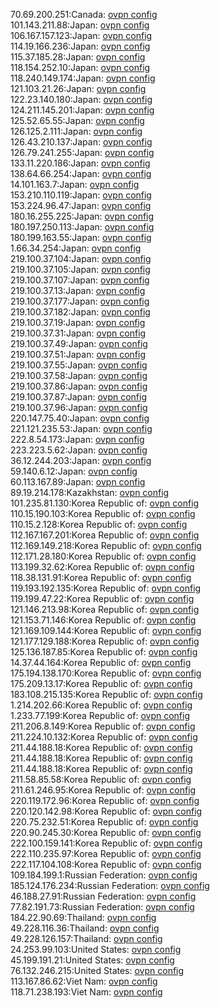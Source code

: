 70.69.200.251:Canada: [ovpn config](vpn/70_69_200_251.ovpn)  
101.143.211.88:Japan: [ovpn config](vpn/101_143_211_88.ovpn)  
106.167.157.123:Japan: [ovpn config](vpn/106_167_157_123.ovpn)  
114.19.166.236:Japan: [ovpn config](vpn/114_19_166_236.ovpn)  
115.37.185.28:Japan: [ovpn config](vpn/115_37_185_28.ovpn)  
118.154.252.10:Japan: [ovpn config](vpn/118_154_252_10.ovpn)  
118.240.149.174:Japan: [ovpn config](vpn/118_240_149_174.ovpn)  
121.103.21.26:Japan: [ovpn config](vpn/121_103_21_26.ovpn)  
122.23.140.180:Japan: [ovpn config](vpn/122_23_140_180.ovpn)  
124.211.145.201:Japan: [ovpn config](vpn/124_211_145_201.ovpn)  
125.52.65.55:Japan: [ovpn config](vpn/125_52_65_55.ovpn)  
126.125.2.111:Japan: [ovpn config](vpn/126_125_2_111.ovpn)  
126.43.210.137:Japan: [ovpn config](vpn/126_43_210_137.ovpn)  
126.79.241.255:Japan: [ovpn config](vpn/126_79_241_255.ovpn)  
133.11.220.186:Japan: [ovpn config](vpn/133_11_220_186.ovpn)  
138.64.66.254:Japan: [ovpn config](vpn/138_64_66_254.ovpn)  
14.101.163.7:Japan: [ovpn config](vpn/14_101_163_7.ovpn)  
153.210.110.119:Japan: [ovpn config](vpn/153_210_110_119.ovpn)  
153.224.96.47:Japan: [ovpn config](vpn/153_224_96_47.ovpn)  
180.16.255.225:Japan: [ovpn config](vpn/180_16_255_225.ovpn)  
180.197.250.113:Japan: [ovpn config](vpn/180_197_250_113.ovpn)  
180.199.163.55:Japan: [ovpn config](vpn/180_199_163_55.ovpn)  
1.66.34.254:Japan: [ovpn config](vpn/1_66_34_254.ovpn)  
219.100.37.104:Japan: [ovpn config](vpn/219_100_37_104.ovpn)  
219.100.37.105:Japan: [ovpn config](vpn/219_100_37_105.ovpn)  
219.100.37.107:Japan: [ovpn config](vpn/219_100_37_107.ovpn)  
219.100.37.13:Japan: [ovpn config](vpn/219_100_37_13.ovpn)  
219.100.37.177:Japan: [ovpn config](vpn/219_100_37_177.ovpn)  
219.100.37.182:Japan: [ovpn config](vpn/219_100_37_182.ovpn)  
219.100.37.19:Japan: [ovpn config](vpn/219_100_37_19.ovpn)  
219.100.37.31:Japan: [ovpn config](vpn/219_100_37_31.ovpn)  
219.100.37.49:Japan: [ovpn config](vpn/219_100_37_49.ovpn)  
219.100.37.51:Japan: [ovpn config](vpn/219_100_37_51.ovpn)  
219.100.37.55:Japan: [ovpn config](vpn/219_100_37_55.ovpn)  
219.100.37.58:Japan: [ovpn config](vpn/219_100_37_58.ovpn)  
219.100.37.86:Japan: [ovpn config](vpn/219_100_37_86.ovpn)  
219.100.37.87:Japan: [ovpn config](vpn/219_100_37_87.ovpn)  
219.100.37.96:Japan: [ovpn config](vpn/219_100_37_96.ovpn)  
220.147.75.40:Japan: [ovpn config](vpn/220_147_75_40.ovpn)  
221.121.235.53:Japan: [ovpn config](vpn/221_121_235_53.ovpn)  
222.8.54.173:Japan: [ovpn config](vpn/222_8_54_173.ovpn)  
223.223.5.62:Japan: [ovpn config](vpn/223_223_5_62.ovpn)  
36.12.244.203:Japan: [ovpn config](vpn/36_12_244_203.ovpn)  
59.140.6.12:Japan: [ovpn config](vpn/59_140_6_12.ovpn)  
60.113.167.89:Japan: [ovpn config](vpn/60_113_167_89.ovpn)  
89.19.214.178:Kazakhstan: [ovpn config](vpn/89_19_214_178.ovpn)  
101.235.81.130:Korea Republic of: [ovpn config](vpn/101_235_81_130.ovpn)  
110.15.190.103:Korea Republic of: [ovpn config](vpn/110_15_190_103.ovpn)  
110.15.2.128:Korea Republic of: [ovpn config](vpn/110_15_2_128.ovpn)  
112.167.167.201:Korea Republic of: [ovpn config](vpn/112_167_167_201.ovpn)  
112.169.149.218:Korea Republic of: [ovpn config](vpn/112_169_149_218.ovpn)  
112.171.28.180:Korea Republic of: [ovpn config](vpn/112_171_28_180.ovpn)  
113.199.32.62:Korea Republic of: [ovpn config](vpn/113_199_32_62.ovpn)  
118.38.131.91:Korea Republic of: [ovpn config](vpn/118_38_131_91.ovpn)  
119.193.192.135:Korea Republic of: [ovpn config](vpn/119_193_192_135.ovpn)  
119.199.47.22:Korea Republic of: [ovpn config](vpn/119_199_47_22.ovpn)  
121.146.213.98:Korea Republic of: [ovpn config](vpn/121_146_213_98.ovpn)  
121.153.71.146:Korea Republic of: [ovpn config](vpn/121_153_71_146.ovpn)  
121.169.109.144:Korea Republic of: [ovpn config](vpn/121_169_109_144.ovpn)  
121.177.129.188:Korea Republic of: [ovpn config](vpn/121_177_129_188.ovpn)  
125.136.187.85:Korea Republic of: [ovpn config](vpn/125_136_187_85.ovpn)  
14.37.44.164:Korea Republic of: [ovpn config](vpn/14_37_44_164.ovpn)  
175.194.138.170:Korea Republic of: [ovpn config](vpn/175_194_138_170.ovpn)  
175.209.13.17:Korea Republic of: [ovpn config](vpn/175_209_13_17.ovpn)  
183.108.215.135:Korea Republic of: [ovpn config](vpn/183_108_215_135.ovpn)  
1.214.202.66:Korea Republic of: [ovpn config](vpn/1_214_202_66.ovpn)  
1.233.77.199:Korea Republic of: [ovpn config](vpn/1_233_77_199.ovpn)  
211.206.8.149:Korea Republic of: [ovpn config](vpn/211_206_8_149.ovpn)  
211.224.10.132:Korea Republic of: [ovpn config](vpn/211_224_10_132.ovpn)  
211.44.188.18:Korea Republic of: [ovpn config](vpn/211_44_188_18.ovpn)  
211.44.188.18:Korea Republic of: [ovpn config](vpn/211_44_188_18.ovpn)  
211.44.188.18:Korea Republic of: [ovpn config](vpn/211_44_188_18.ovpn)  
211.58.85.58:Korea Republic of: [ovpn config](vpn/211_58_85_58.ovpn)  
211.61.246.95:Korea Republic of: [ovpn config](vpn/211_61_246_95.ovpn)  
220.119.172.96:Korea Republic of: [ovpn config](vpn/220_119_172_96.ovpn)  
220.120.142.98:Korea Republic of: [ovpn config](vpn/220_120_142_98.ovpn)  
220.75.232.51:Korea Republic of: [ovpn config](vpn/220_75_232_51.ovpn)  
220.90.245.30:Korea Republic of: [ovpn config](vpn/220_90_245_30.ovpn)  
222.100.159.141:Korea Republic of: [ovpn config](vpn/222_100_159_141.ovpn)  
222.110.235.97:Korea Republic of: [ovpn config](vpn/222_110_235_97.ovpn)  
222.117.104.108:Korea Republic of: [ovpn config](vpn/222_117_104_108.ovpn)  
109.184.199.1:Russian Federation: [ovpn config](vpn/109_184_199_1.ovpn)  
185.124.176.234:Russian Federation: [ovpn config](vpn/185_124_176_234.ovpn)  
46.188.27.91:Russian Federation: [ovpn config](vpn/46_188_27_91.ovpn)  
77.82.191.73:Russian Federation: [ovpn config](vpn/77_82_191_73.ovpn)  
184.22.90.69:Thailand: [ovpn config](vpn/184_22_90_69.ovpn)  
49.228.116.36:Thailand: [ovpn config](vpn/49_228_116_36.ovpn)  
49.228.126.157:Thailand: [ovpn config](vpn/49_228_126_157.ovpn)  
24.253.99.103:United States: [ovpn config](vpn/24_253_99_103.ovpn)  
45.199.191.21:United States: [ovpn config](vpn/45_199_191_21.ovpn)  
76.132.246.215:United States: [ovpn config](vpn/76_132_246_215.ovpn)  
113.167.86.62:Viet Nam: [ovpn config](vpn/113_167_86_62.ovpn)  
118.71.238.193:Viet Nam: [ovpn config](vpn/118_71_238_193.ovpn)  
